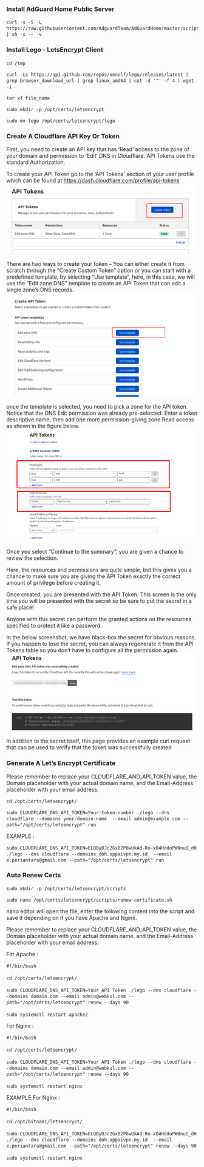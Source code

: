 ### Install AdGuard Home Public Server
```
curl -s -S -L https://raw.githubusercontent.com/AdguardTeam/AdGuardHome/master/scripts/install.sh | sh -s -- -v
```
### Install Lego - LetsEncrypt Client
```
cd /tmp
```
```
curl -Ls https://api.github.com/repos/xenolf/lego/releases/latest | grep browser_download_url | grep linux_amd64 | cut -d '"' -f 4 | wget -i -
```
```
tar xf file_name
```
```
sudo mkdir -p /opt/certs/letsencrypt
```
```
sudo mv lego /opt/certs/letsencrypt/lego
```
### Create A Cloudflare API Key Or Token
First, you need to create an API key that has ‘Read‘ access to the zone of your domain and permission to ‘Edit‘ DNS in Cloudflare. API Tokens use the standard Authorization.

To create your API Token go to the ‘API Tokens’ section of your user profile which can be found at https://dash.cloudflare.com/profile/api-tokens
![b](https://raw.githubusercontent.com/OPPAINONYMOUS/oppai-archive/main/Install_AdGuard_DoH/%231.png)

There are two ways to create your token – You can either create it from scratch through the “Create Custom Token” option or you can start with a predefined template, by selecting “Use template”, here, in this case, we will use the “Edit zone DNS” template to create an API Token that can edit a single zone’s DNS records.
![b](https://raw.githubusercontent.com/OPPAINONYMOUS/oppai-archive/main/Install_AdGuard_DoH/%232.png)

once the template is selected, you need to pick a zone for the API token.
Notice that the DNS Edit permission was already pre-selected. Enter a token descriptive name, then add one more permission-giving zone Read access as shown in the figure below.
![b](https://raw.githubusercontent.com/OPPAINONYMOUS/oppai-archive/main/Install_AdGuard_DoH/%233.png)

Once you select “Continue to the summary”, you are given a chance to review the selection.

Here, the resources and permissions are quite simple, but this gives you a chance to make sure you are giving the API Token exactly the correct amount of privilege before creating it.

Once created, you are presented with the API Token. This screen is the only time you will be presented with the secret so be sure to put the secret in a safe place!

Anyone with this secret can perform the granted actions on the resources specified to protect it like a password.

In the below screenshot, we have black-box the secret for obvious reasons. If you happen to lose the secret, you can always regenerate it from the API Tokens table so you don’t have to configure all the permission again.
![b](https://raw.githubusercontent.com/OPPAINONYMOUS/oppai-archive/main/Install_AdGuard_DoH/%234.png)

In addition to the secret itself, this page provides an example curl request that can be used to verify that the token was successfully created

### Generate A Let’s Encrypt Certificate
Please remember to replace your CLOUDFLARE_AND_API_TOKEN value, the Domain placeholder with your actual domain name, and the Email-Address placeholder with your email address.
```
cd /opt/certs/letsencrypt/
```
```
sudo CLOUDFLARE_DNS_API_TOKEN=Your-token-number ./lego --dns cloudflare --domains your-domain-name  --email admin@example.com --path="/opt/certs/letsencrypt" run
```
EXAMPLE :
```
sudo CLOUDFLARE_DNS_API_TOKEN=ELQByDJc2Gx82P8wUkAd-Ro-xD4HddoPW8nuI_dH ./lego --dns cloudflare --domains doh.oppaivpn.my.id  --email e.periantara@gmail.com --path="/opt/certs/letsencrypt" run
```
### Auto Renew Certs
```
sudo mkdir -p /opt/certs/letsencrypt/scripts
```
```
sudo nano /opt/certs/letsencrypt/scripts/renew-certificate.sh
```
nano editor will open the file, enter the following content into the script and save it depending on if you have Apache and Nginx.

Please remember to replace your CLOUDFLARE_AND_API_TOKEN value, the Domain placeholder with your actual domain name, and the Email-Address placeholder with your email address.

For Apache :
```
#!/bin/bash
 
cd /opt/certs/letsencrypt/
 
sudo CLOUDFLARE_DNS_API_TOKEN=Your API Token ./lego --dns cloudflare --domains domain.com --email admin@webkul.com --path="/opt/certs/letsencrypt" renew --days 90
 
sudo systemctl restart apache2
```

For Nginx :
```
#!/bin/bash
 
cd /opt/certs/letsencrypt/
 
sudo CLOUDFLARE_DNS_API_TOKEN=Your API Token ./lego --dns cloudflare --domains domain.com --email admin@webkul.com --path="/opt/certs/letsencrypt" renew --days 90
 
sudo systemctl restart nginx
```
EXAMPLE For Nginx :
```
#!/bin/bash

cd /opt/bitnami/letsencrypt/

sudo CLOUDFLARE_DNS_API_TOKEN=ELQByDJc2Gx82P8wUkAd-Ro-xD4HddoPW8nuI_dH ./lego --dns cloudflare --domains doh.oppaivpn.my.id  --email e.periantara@gmail.com --path="/opt/certs/letsencrypt" renew --days 90

sudo systemctl restart nginx
```
